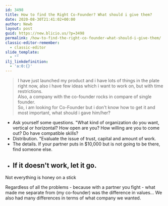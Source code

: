 ```yaml
---
id: 3498
title: How to find the Right Co-Founder? What should i give them?
date: 2020-08-30T21:41:02+00:00
author: Newb
layout: post
guid: https://new.blicio.us/?p=3498
permalink: /how-to-find-the-right-co-founder-what-should-i-give-them/
classic-editor-remember:
  - classic-editor
slide_template:
  - ""
ilj_linkdefinition:
  - 'a:0:{}'
---
```

> I have just launched my product and i have lots of things in the plate right now, also i have few ideas which i want to work on, but with time restrictions.  
> Also, a company with the co-founder rocks in compare of single founder.  
> So, i am looking for Co-Founder but i don't know how to get it and most important, what should i gave him/her?

  * Ask yourself some questions. "What kind of organization do you want, vertical or horizontal? How open are you? How willing are you to come out? Do have compatible skills?
  * Distribution. "Evaluate the issue of trust, capital and amount of work.
  * The details. If your partner puts in $10,000 but is not going to be there, find someone else.
  * ## If it doesn't work, let it go.

Not everything is honey on a stick

Regardless of all the problems - because with a partner you fight - what made me separate from (my co-founder) was the difference in values... We also had many differences in terms of what company we wanted.